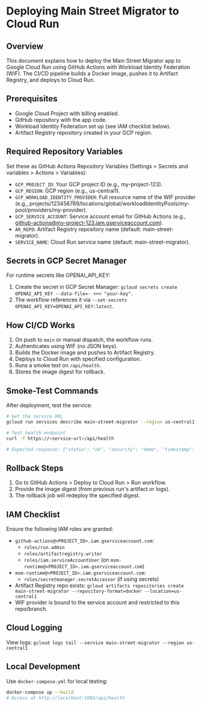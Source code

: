 # Deploying Main Street Migrator to Cloud Run

## Overview
This document explains how to deploy the Main Street Migrator app to Google Cloud Run using GitHub Actions with Workload Identity Federation (WIF). The CI/CD pipeline builds a Docker image, pushes it to Artifact Registry, and deploys to Cloud Run.

## Prerequisites
- Google Cloud Project with billing enabled.
- GitHub repository with the app code.
- Workload Identity Federation set up (see IAM checklist below).
- Artifact Registry repository created in your GCP region.

## Required Repository Variables
Set these as GitHub Actions Repository Variables (Settings > Secrets and variables > Actions > Variables):
- `GCP_PROJECT_ID`: Your GCP project ID (e.g., my-project-123).
- `GCP_REGION`: GCP region (e.g., us-central1).
- `GCP_WORKLOAD_IDENTITY_PROVIDER`: Full resource name of the WIF provider (e.g., projects/123456789/locations/global/workloadIdentityPools/my-pool/providers/my-provider).
- `GCP_SERVICE_ACCOUNT`: Service account email for GitHub Actions (e.g., github-actions@my-project-123.iam.gserviceaccount.com).
- `AR_REPO`: Artifact Registry repository name (default: main-street-migrator).
- `SERVICE_NAME`: Cloud Run service name (default: main-street-migrator).

## Secrets in GCP Secret Manager
For runtime secrets like OPENAI_API_KEY:
1. Create the secret in GCP Secret Manager: `gcloud secrets create OPENAI_API_KEY --data-file=- <<< "your-key"`.
2. The workflow references it via `--set-secrets OPENAI_API_KEY=OPENAI_API_KEY:latest`.

## How CI/CD Works
1. On push to `main` or manual dispatch, the workflow runs.
2. Authenticates using WIF (no JSON keys).
3. Builds the Docker image and pushes to Artifact Registry.
4. Deploys to Cloud Run with specified configuration.
5. Runs a smoke test on `/api/health`.
6. Stores the image digest for rollback.

## Smoke-Test Commands
After deployment, test the service:
```bash
# Get the service URL
gcloud run services describe main-street-migrator --region us-central1 --format='value(status.url)'

# Test health endpoint
curl -f https://<service-url>/api/health

# Expected response: {"status": "ok", "security": "demo", "timestamp": <number>}
```

## Rollback Steps
1. Go to GitHub Actions > Deploy to Cloud Run > Run workflow.
2. Provide the image digest (from previous run's artifact or logs).
3. The rollback job will redeploy the specified digest.

## IAM Checklist
Ensure the following IAM roles are granted:
- `github-actions@<PROJECT_ID>.iam.gserviceaccount.com`:
  - `roles/run.admin`
  - `roles/artifactregistry.writer`
  - `roles/iam.serviceAccountUser` (on `msm-runtime@<PROJECT_ID>.iam.gserviceaccount.com`)
- `msm-runtime@<PROJECT_ID>.iam.gserviceaccount.com`:
  - `roles/secretmanager.secretAccessor` (if using secrets)
- Artifact Registry repo exists: `gcloud artifacts repositories create main-street-migrator --repository-format=docker --location=us-central1`
- WIF provider is bound to the service account and restricted to this repo/branch.

## Cloud Logging
View logs: `gcloud logs tail --service main-street-migrator --region us-central1`

## Local Development
Use `docker-compose.yml` for local testing:
```bash
docker-compose up --build
# Access at http://localhost:5003/api/health
```
